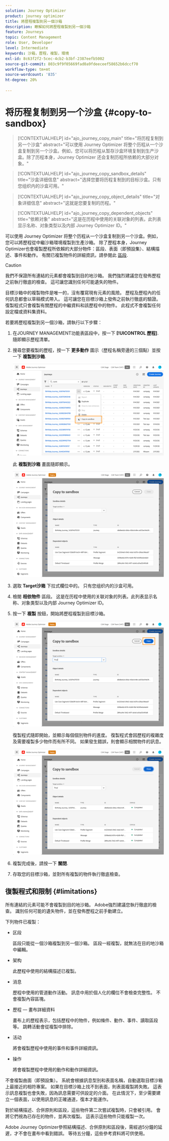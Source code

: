 ```yaml
---
solution: Journey Optimizer
product: journey optimizer
title: 將歷程複製到另一個沙箱
description: 瞭解如何將歷程複製到另一個沙箱
feature: Journeys
topic: Content Management
role: User, Developer
level: Intermediate
keywords: 沙箱，歷程，複製，環境
exl-id: 8c63f2f2-5cec-4cb2-b3bf-2387eefb5002
source-git-commit: 803c9f9f05669fad0a9fdeeceef58652b6dccf70
workflow-type: tm+mt
source-wordcount: '835'
ht-degree: 20%

---
```


# 将历程复制到另一个沙盒 {#copy-to-sandbox}

>[!CONTEXTUALHELP]
>id="ajo_journey_copy_main"
>title="将历程复制到另一个沙盒"
>abstract="可以使用 Journey Optimizer 将整个历程从一个沙盒复制到另一个沙盒。例如，您可以将历程从暂存沙盒环境复制到生产沙盒。除了历程本身，Journey Optimizer 还会复制历程所依赖的大部分对象。"

>[!CONTEXTUALHELP]
>id="ajo_journey_copy_sandbox_details"
>title="沙盒详细信息"
>abstract="选择您要将历程复制到的目标沙盒。只有您组织内的沙盒可用。"

>[!CONTEXTUALHELP]
>id="ajo_journey_copy_object_details"
>title="对象详细信息"
>abstract="这就是您要复制的历程。"

>[!CONTEXTUALHELP]
>id="ajo_journey_copy_dependent_objects"
>title="依赖对象"
>abstract="这是在历程中使用的关联对象的列表。此列表显示名称、对象类型以及内部 Journey Optimizer ID。"

可以使用 Journey Optimizer 将整个历程从一个沙盒复制到另一个沙盒。例如，您可以將歷程從中繼沙箱環境複製到生產沙箱。 除了歷程本身，Journey Optimizer也會複製歷程所依賴的大部分物件：區段、表面（即預設集）、結構描述、事件和動作。 有關已複製物件的詳細資訊，請參閱此 [區段](#limitations).

>[!CAUTION]
>
>我們不保證所有連結的元素都會複製到目的地沙箱。 我們強烈建議您在發佈歷程之前執行徹底的檢查。 這可讓您識別任何可能遺失的物件。

目標沙箱中的複製物件是唯一的，沒有覆寫現有元素的風險。 歷程及歷程內的任何訊息都會以草稿模式帶入。 這可讓您在目標沙箱上發佈之前執行徹底的驗證。 復製程式只會複製有關歷程的中繼資料和該歷程中的物件。 此程式不會複製任何設定檔或資料集資料。

若要將歷程複製到另一個沙箱，請執行以下步驟：

1. 在JOURNEY MANAGEMENT功能表區段中，按一下 **[!UICONTROL 歷程]**. 隨即顯示歷程清單。

2. 搜尋您要複製的歷程，按一下 **更多動作** 圖示（歷程名稱旁邊的三個點）並按一下 **複製到沙箱**.

   ![](assets/copy-sandbox1.png)

   此 **複製到沙箱** 畫面隨即顯示。

   ![](assets/copy-sandbox2.png)

3. 選取 **Target沙箱** 下拉式欄位中的。 只有您组织内的沙盒可用。

4. 檢閱 **相依物件** 區段。 这是在历程中使用的关联对象的列表。此列表显示名称、对象类型以及内部 Journey Optimizer ID。

5. 按一下 **複製** 按鈕，開始將歷程複製到目標沙箱。

   ![](assets/copy-sandbox3.png)

   復製程式隨即開始，並顯示每個個別物件的進度。 復製程式會因歷程的複雜度及需要複製多少物件而有所不同。 如果發生錯誤，則會顯示相關物件的訊息。

   ![](assets/copy-sandbox4.png)

6. 複製完成後，請按一下 **關閉**.

7. 存取您的目標沙箱，並對所有複製的物件執行徹底檢查。

## 復製程式和限制 {#limitations}

所有連結的元素可能不會複製到目的地沙箱。 Adobe強烈建議您執行徹底的檢查。 識別任何可能的遺失物件，並在發佈歷程之前手動建立。

下列物件已複製：

* 区段

   區段只能從一個沙箱複製到另一個沙箱。 區段一經複製，就無法在目的地沙箱中編輯。

* 架构

   此歷程中使用的結構描述已複製。

* 消息

   歷程中使用的管道動作活動。 訊息中用於個人化的欄位不會檢查完整性。 不會複製內容區塊。

* 歷程 — 畫布詳細資料

   畫布上的歷程表示，包括歷程中的物件，例如條件、動作、事件、讀取區段等。 跳轉活動會從複製中排除。

* 活动

   將會複製歷程中使用的事件和事件詳細資訊。

* 操作

   將會複製歷程中使用的動作和動作詳細資訊。

不會複製曲面（即預設集）。 系統會根據訊息型別和表面名稱，自動選取目標沙箱上最接近的相符專案。 如果在目標沙箱上找不到表面，則表面複製將失敗。 這表示訊息複製也會失敗，因為訊息需要可供設定的介面。 在此情況下，至少需要建立一個表面，以使用訊息的正確通道，復本才能運作。

對於結構描述、合併原則和區段，這些物件第二次嘗試複製時，只會被引用。 會將它們視為已存在的物件，並再次複製。 這表示這些物件只能複製一次。

Adobe Journey Optimizer參照結構描述、合併原則和區段後，需經過5分鐘的延遲，才不會在畫布中看到錯誤。 等待五分鐘，這些參考資料將可供使用。
